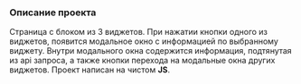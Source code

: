 ### Описание проекта

Страница с блоком из 3 виджетов. При нажатии кнопки одного из виджетов, появится модальное окно с информацией по выбранному виджету. Внутри модального окна содержится информация, подтянутая из api запроса, а также кнопки перехода на модальные окна других виджетов.
Проект написан на чистом **JS**.